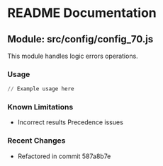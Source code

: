 # README Documentation

## Module: src/config/config_70.js

This module handles logic errors operations.

### Usage

```python
// Example usage here
```

### Known Limitations

- Incorrect results Precedence issues

### Recent Changes

- Refactored in commit 587a8b7e
